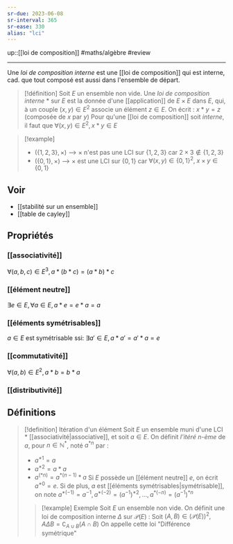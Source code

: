 ```yaml
---
sr-due: 2023-06-08
sr-interval: 365
sr-ease: 330
alias: "lci"
---
```

up::[[loi de composition]]
#maths/algèbre #review 

----

Une _loi de composition interne_ est une [[loi de composition]] qui est interne, cad. que tout composé est aussi dans l'ensemble de départ.

> [!définition]
> Soit $E$ un ensemble non vide.
> Une _loi de composition interne_ $*$ sur $E$ est la donnée d'une [[application]] de $E \times E$ dans $E$, qui, à un couple $(x, y)\in E^2$ associe un élément $z\in E$.
> On écrit : $x*y = z$ (composée de $x$ par $y$)
> Pour qu'une [[loi de composition]] soit _interne_, il faut que $\forall (x,y)\in E^2, x*y\in E$


> [!example]
> - $(\{1, 2, 3\}, \times)$ --> $\times$ n'est pas une LCI sur $\{1, 2, 3\}$ car $2\times3 \not\in \{1, 2, 3\}$
> - $(\{0, 1\}, \times)$ --> $\times$ est une LCI sur $\{0,1\}$ car $\forall (x,y)\in\{0,1\}^2,\; x\times y \in \{0,1\}$

## Voir
 - [[stabilité sur un ensemble]]
 - [[table de cayley]]

## Propriétés

### [[associativité]]
$\forall(a,b,c)\in E^3, a*(b*c)=(a*b)*c$

### [[élément neutre]]
$\exists e\in E, \forall a\in E, a*e=e*a=a$

### [[éléments symétrisables]]
$a\in E$ est symétrisable ssi: $\exists a'\in E, a*a' = a'*a = e$

### [[commutativité]]
$\forall(a,b)\in E^2, a*b = b*a$

### [[distributivité]]



## Définitions

> [!definition] Itération d'un élément
> Soit $E$ un ensemble muni d'une LCI $*$ [[associativité|associative]], et soit $a\in E$.
> On définit _l'itéré $n$-ème_ de $a$, pour $n\in\mathbb N^*$, noté $a^{*n}$ par :
>  - $a^{*1} = a$
>  - $a^{*2} = a*a$
>  - $a^{(*n)} = a^{*(n-1)}*a$
>  Si $E$ possède un [[élément neutre]] $e$, on écrit $a^{*0} = e$.
>  Si de plus, $a$ est [[éléments symétrisables|symétrisable]], on note $a^{*(-1)} = a^{-1},\, a^{*(-2)} = (a^{-1})^{*2},\, \ldots,\, a^{*(-n)} = (a^{-1})^{*n}$
> > [!example] Exemple
> > Soit $E$ un ensemble non vide.
> > On définit une loi de composition interne $\Delta$ sur $\mathscr P(E)$ :
> > Soit $(A, B)\in(\mathscr P(E))^2, A\Delta B = \complement_{A\cup B}(A\cap B)$ 
> > On appelle cette loi "Différence symétrique"



